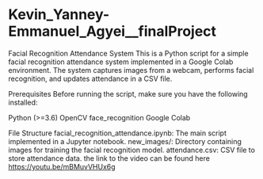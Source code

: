# Kevin_Yanney-Emmanuel_Agyei__finalProject

Facial Recognition Attendance System
This is a Python script for a simple facial recognition attendance system implemented in a Google Colab environment. The system captures images from a webcam, performs facial recognition, and updates attendance in a CSV file.

Prerequisites
Before running the script, make sure you have the following installed:

Python (>=3.6)
OpenCV
face_recognition
Google Colab

File Structure
facial_recognition_attendance.ipynb: The main script implemented in a Jupyter notebook.
new_images/: Directory containing images for training the facial recognition model.
attendance.csv: CSV file to store attendance data.
the link to the video can be found here https://youtu.be/mBMuvVHUx6g



